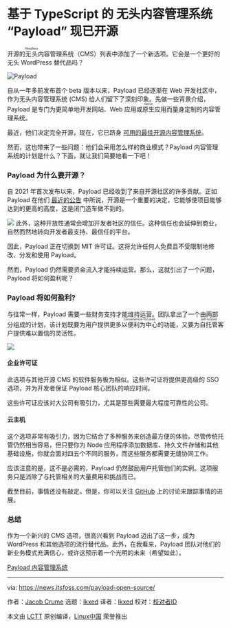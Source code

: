 [#]: subject: "TypeScript Based Headless CMS ‘Payload’ Becomes Open Source"
[#]: via: "https://news.itsfoss.com/payload-open-source/"
[#]: author: "Jacob Crume https://news.itsfoss.com/author/jacob/"
[#]: collector: "lkxed"
[#]: translator: "lkxed"
[#]: reviewer: " "
[#]: publisher: " "
[#]: url: " "

基于 TypeScript 的 无头内容管理系统 “Payload” 现已开源
======
开源的<ruby>无头<rt>Headless</rt></ruby>内容管理系统（CMS）列表中添加了一个新选项。它会是一个更好的无头 WordPress 替代品吗？

![Payload][1]

自从一年多前发布首个 beta 版本以来，Payload 已经逐渐在 Web 开发社区中，作为无头内容管理系统 (CMS) 给人们留下了深刻印象。先做一些背景介绍，Payload 是专门为更简单地开发网站、Web 应用或<ruby>原生<rt>native</rt></ruby>应用而量身定制的内容管理系统。

最近，他们决定完全开源，现在，它已跻身 [可用的最佳开源内容管理系统][2]。

然而，这也带来了一些问题：他们会采用怎么样的商业模式？Payload 内容管理系统的计划是什么？下面，就让我们简要地看一下吧！

### Payload 为什么要开源？

自 2021 年首次发布以来，Payload 已经收到了来自开源社区的许多贡献。正如 Payload 在他们 [最近的公告][3] 中所说，开源是一个重要的决定，它能够使项目能够达到的更高的高度，这是闭门造车做不到的。

![][4]
此外，这种开放性通常会增加开发者社区的信任。这种信任也会延伸到商业，自然而然地转向开发者最支持、最信任的平台。

因此，Payload 正在切换到 MIT 许可证。这将允许任何人免费且不受限制地修改、分发和使用 Payload。

然而，Payload 仍然需要资金流入才能持续运营。那么，这就引出了一个问题，Payload 将如何盈利呢？

### Payload 将如何盈利?

与往常一样，Payload 需要一些财务支持才能维持运营。团队拿出了一个由两部分组成的计划，该计划既要为用户提供更多<ruby>以便利为中心<rt>convenience-focused</rt><ruby>的功能，又要为<ruby>自托管<rt>self-hosted</rt></ruby>客户提供难以置信的灵活性。

![][5]

#### 企业许可证

此选项与其他开源 CMS 的软件服务极为相似。这些许可证将提供更高级的 SSO 选项，并为开发者保证 Payload 核心团队的响应时间。

这些许可证应该对大公司有吸引力，尤其是那些需要最大程度可靠性的公司。

#### 云主机

这个选项非常有吸引力，因为它结合了多种服务来创造最方便的体验。尽管传统托管仍然相当容易，但只要你为 Node 应用程序添加数据库、持久文件存储和其他基础设施，你就会面对四五个不同的服务，而这些服务都需要无缝协同工作。

应该注意的是，这不是必需的，Payload 仍然鼓励用户托管他们的实例。这项服务只是消除了与托管相关的大量费用和挑战而已。

截至目前，事情还没有敲定。但是，你可以关注 [GitHub][6] 上的讨论来跟踪事情的进展。

### 总结

作为一个新兴的 CMS 选项，很高兴看到 Payload 迈出了这一步，成为 WordPress 和其他选项的流行替代品。此外，在我看来，Payload 团队对他们的新业务模式充满信心，或许这预示着一个光明的未来（希望如此）。

[Payload 内容管理系统][7]

--------------------------------------------------------------------------------

via: https://news.itsfoss.com/payload-open-source/

作者：[Jacob Crume][a]
选题：[lkxed][b]
译者：[lkxed](https://github.com/lkxed)
校对：[校对者ID](https://github.com/校对者ID)

本文由 [LCTT](https://github.com/LCTT/TranslateProject) 原创编译，[Linux中国](https://linux.cn/) 荣誉推出

[a]: https://news.itsfoss.com/author/jacob/
[b]: https://github.com/lkxed
[1]: https://news.itsfoss.com/wp-content/uploads/2022/05/payload-opensource.jpg
[2]: https://itsfoss.com/open-source-cms/
[3]: https://payloadcms.com/blog/open-source
[4]: https://news.itsfoss.com/wp-content/uploads/2022/05/payloadcms-demo.png
[5]: https://news.itsfoss.com/wp-content/uploads/2022/05/payload-free-opensource-1024x576.jpg
[6]: https://github.com/payloadcms/payload
[7]: https://payloadcms.com/
